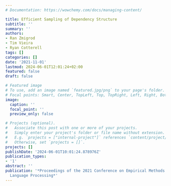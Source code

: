 ```yaml
---
# Documentation: https://wowchemy.com/docs/managing-content/

title: Efficient Sampling of Dependency Structure
subtitle: ''
summary: ''
authors:
- Ran Zmigrod
- Tim Vieira
- Ryan Cotterell
tags: []
categories: []
date: '2021-11-01'
lastmod: 2024-06-01T12:01:24+02:00
featured: false
draft: false

# Featured image
# To use, add an image named `featured.jpg/png` to your page's folder.
# Focal points: Smart, Center, TopLeft, Top, TopRight, Left, Right, BottomLeft, Bottom, BottomRight.
image:
  caption: ''
  focal_point: ''
  preview_only: false

# Projects (optional).
#   Associate this post with one or more of your projects.
#   Simply enter your project's folder or file name without extension.
#   E.g. `projects = ["internal-project"]` references `content/project/deep-learning/index.md`.
#   Otherwise, set `projects = []`.
projects: []
publishDate: '2024-06-01T10:01:24.878976Z'
publication_types:
- '1'
abstract: ''
publication: '*Proceedings of the 2021 Conference on Empirical Methods in Natural
  Language Processing*'
---
```

